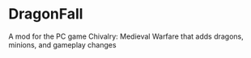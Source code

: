 # DragonFall
A mod for the PC game Chivalry: Medieval Warfare that adds dragons, minions, and gameplay changes

